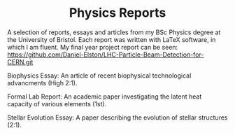 <h1 align='center'> Physics Reports </h1>

A selection of reports, essays and articles from my BSc Physics degree at the University of Bristol. Each report was written with LaTeX software, in which I am fluent. My final year project report can be seen: https://github.com/Daniel-Elston/LHC-Particle-Beam-Detection-for-CERN.git

Biophysics Essay: An article of recent biophysical technological advancments (High 2:1).

Formal Lab Report: An academic paper investigating the latent heat capacity of various elements (1st).

Stellar Evolution Essay: A paper describing the evolution of stellar structures (2:1).
